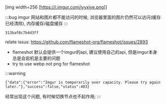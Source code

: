 [img width=256 [https://i.imgur.com/jyyxjye.png]]

:::bug
imgur 网站和图片都不能访问的时候, 浏览器里面的图片仍然可以访问(缓存已经清除), 内存缓存/磁盘缓存
:::

```imgur api
313baf0c7b4d3ff
```

relate issus: https://github.com/flameshot-org/flameshot/issues/2893

* flameshot 默认会提供一个imgur的api, 建议使用自己的api, 但是imgur本身总是会宕机是主要的问题
* try to use webp not png for flameshot

:::warning
```
{"data":{"error":"Imgur is temporarily over capacity. Please try again later."},"success":false,"status":403}
```
经常出现这个问题, 有时候切换节点也不起作用;
:::